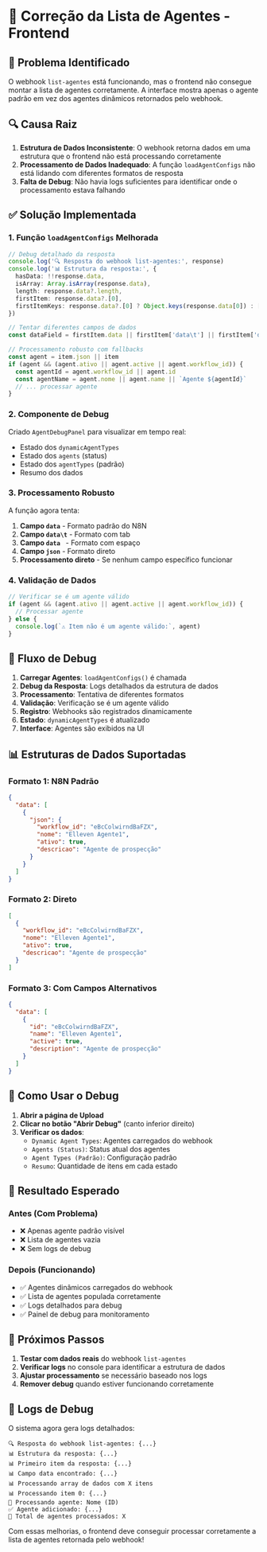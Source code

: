 # 🔧 Correção da Lista de Agentes - Frontend

## 🚨 **Problema Identificado**

O webhook `list-agentes` está funcionando, mas o frontend não consegue montar a lista de agentes corretamente. A interface mostra apenas o agente padrão em vez dos agentes dinâmicos retornados pelo webhook.

## 🔍 **Causa Raiz**

1. **Estrutura de Dados Inconsistente**: O webhook retorna dados em uma estrutura que o frontend não está processando corretamente
2. **Processamento de Dados Inadequado**: A função `loadAgentConfigs` não está lidando com diferentes formatos de resposta
3. **Falta de Debug**: Não havia logs suficientes para identificar onde o processamento estava falhando

## ✅ **Solução Implementada**

### **1. Função `loadAgentConfigs` Melhorada**

```typescript
// Debug detalhado da resposta
console.log('🔍 Resposta do webhook list-agentes:', response)
console.log('📊 Estrutura da resposta:', {
  hasData: !!response.data,
  isArray: Array.isArray(response.data),
  length: response.data?.length,
  firstItem: response.data?.[0],
  firstItemKeys: response.data?.[0] ? Object.keys(response.data[0]) : []
})

// Tentar diferentes campos de dados
const dataField = firstItem.data || firstItem['data\t'] || firstItem['data '] || firstItem.json

// Processamento robusto com fallbacks
const agent = item.json || item
if (agent && (agent.ativo || agent.active || agent.workflow_id)) {
  const agentId = agent.workflow_id || agent.id
  const agentName = agent.nome || agent.name || `Agente ${agentId}`
  // ... processar agente
}
```

### **2. Componente de Debug**

Criado `AgentDebugPanel` para visualizar em tempo real:
- Estado dos `dynamicAgentTypes`
- Estado dos `agents` (status)
- Estado dos `agentTypes` (padrão)
- Resumo dos dados

### **3. Processamento Robusto**

A função agora tenta:
1. **Campo `data`** - Formato padrão do N8N
2. **Campo `data\t`** - Formato com tab
3. **Campo `data `** - Formato com espaço
4. **Campo `json`** - Formato direto
5. **Processamento direto** - Se nenhum campo específico funcionar

### **4. Validação de Dados**

```typescript
// Verificar se é um agente válido
if (agent && (agent.ativo || agent.active || agent.workflow_id)) {
  // Processar agente
} else {
  console.log(`⚠️ Item não é um agente válido:`, agent)
}
```

## 🔄 **Fluxo de Debug**

1. **Carregar Agentes**: `loadAgentConfigs()` é chamada
2. **Debug da Resposta**: Logs detalhados da estrutura de dados
3. **Processamento**: Tentativa de diferentes formatos
4. **Validação**: Verificação se é um agente válido
5. **Registro**: Webhooks são registrados dinamicamente
6. **Estado**: `dynamicAgentTypes` é atualizado
7. **Interface**: Agentes são exibidos na UI

## 📊 **Estruturas de Dados Suportadas**

### **Formato 1: N8N Padrão**
```json
{
  "data": [
    {
      "json": {
        "workflow_id": "eBcColwirndBaFZX",
        "nome": "Elleven Agente1",
        "ativo": true,
        "descricao": "Agente de prospecção"
      }
    }
  ]
}
```

### **Formato 2: Direto**
```json
[
  {
    "workflow_id": "eBcColwirndBaFZX",
    "nome": "Elleven Agente1",
    "ativo": true,
    "descricao": "Agente de prospecção"
  }
]
```

### **Formato 3: Com Campos Alternativos**
```json
{
  "data": [
    {
      "id": "eBcColwirndBaFZX",
      "name": "Elleven Agente1",
      "active": true,
      "description": "Agente de prospecção"
    }
  ]
}
```

## 🎯 **Como Usar o Debug**

1. **Abrir a página de Upload**
2. **Clicar no botão "Abrir Debug"** (canto inferior direito)
3. **Verificar os dados**:
   - `Dynamic Agent Types`: Agentes carregados do webhook
   - `Agents (Status)`: Status atual dos agentes
   - `Agent Types (Padrão)`: Configuração padrão
   - `Resumo`: Quantidade de itens em cada estado

## 🚀 **Resultado Esperado**

### **Antes (Com Problema)**
- ❌ Apenas agente padrão visível
- ❌ Lista de agentes vazia
- ❌ Sem logs de debug

### **Depois (Funcionando)**
- ✅ Agentes dinâmicos carregados do webhook
- ✅ Lista de agentes populada corretamente
- ✅ Logs detalhados para debug
- ✅ Painel de debug para monitoramento

## 🔧 **Próximos Passos**

1. **Testar com dados reais** do webhook `list-agentes`
2. **Verificar logs** no console para identificar a estrutura de dados
3. **Ajustar processamento** se necessário baseado nos logs
4. **Remover debug** quando estiver funcionando corretamente

## 📝 **Logs de Debug**

O sistema agora gera logs detalhados:
```
🔍 Resposta do webhook list-agentes: {...}
📊 Estrutura da resposta: {...}
📊 Primeiro item da resposta: {...}
📊 Campo data encontrado: {...}
📊 Processando array de dados com X itens
📊 Processando item 0: {...}
🔧 Processando agente: Nome (ID)
✅ Agente adicionado: {...}
🔧 Total de agentes processados: X
```

Com essas melhorias, o frontend deve conseguir processar corretamente a lista de agentes retornada pelo webhook!
